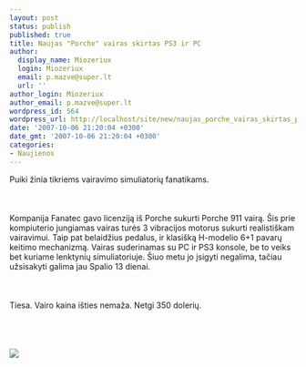 ```yaml
---
layout: post
status: publish
published: true
title: Naujas "Porche" vairas skirtas PS3 ir PC
author:
  display_name: Miozeriux
  login: Miozeriux
  email: p.mazve@super.lt
  url: ''
author_login: Miozeriux
author_email: p.mazve@super.lt
wordpress_id: 564
wordpress_url: http://localhost/site/new/naujas_porche_vairas_skirtas_ps3_ir_pc/
date: '2007-10-06 21:20:04 +0300'
date_gmt: '2007-10-06 21:20:04 +0300'
categories:
- Naujienos
---
```

<p>Puiki žinia tikriems vairavimo simuliatorių fanatikams.<br />
<br><br />
<br>Kompanija Fanatec gavo licenziją iš Porche sukurti Porche 911 vairą. Šis prie kompiuterio jungiamas vairas turės 3 vibracijos motorus sukurti realistiškam vairavimui. Taip pat belaidžius pedalus, ir klasišką H-modelio 6+1 pavarų keitimo mechanizmą. Vairas suderinamas su PC ir PS3 konsole, be to veiks  bet kuriame lenktynių simuliatoriuje. Šiuo metu jo įsigyti negalima, tačiau užsisakyti galima jau  Spalio 13 dienai.<br />
<br><br />
<br>Tiesa. Vairo kaina išties nemaža. Netgi 350 dolerių.<br />
<br><br />
<br><br><img src="http://bp2.blogger.com/_Pw-r77MZj14/RwDz3ozWl7I/AAAAAAAAAm8/mlI-EcZ0oLw/s200/volante.jpg"><br><br />
<br><br />
<br></p>
